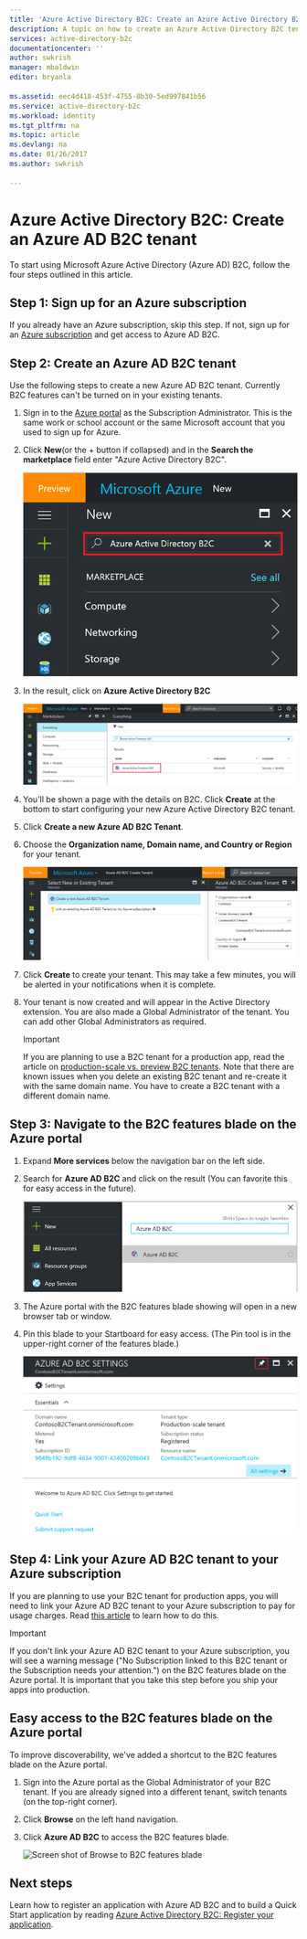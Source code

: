 ```yaml
---
title: 'Azure Active Directory B2C: Create an Azure Active Directory B2C tenant | Microsoft Docs'
description: A topic on how to create an Azure Active Directory B2C tenant
services: active-directory-b2c
documentationcenter: ''
author: swkrish
manager: mbaldwin
editor: bryanla

ms.assetid: eec4d418-453f-4755-8b30-5ed997841b56
ms.service: active-directory-b2c
ms.workload: identity
ms.tgt_pltfrm: na
ms.topic: article
ms.devlang: na
ms.date: 01/26/2017
ms.author: swkrish

---
```

# Azure Active Directory B2C: Create an Azure AD B2C tenant
To start using Microsoft Azure Active Directory (Azure AD) B2C, follow the four steps outlined in this article.

## Step 1: Sign up for an Azure subscription
If you already have an Azure subscription, skip this step. If not, sign up for an [Azure subscription](../active-directory/sign-up-organization.md) and get access to Azure AD B2C.

## Step 2: Create an Azure AD B2C tenant
Use the following steps to create a new Azure AD B2C tenant. Currently B2C features can't be turned on in your existing tenants.

1. Sign in to the [Azure portal](https://portal.azure.com/) as the Subscription Administrator. This is the same work or school account or the same Microsoft account that you used to sign up for Azure.
2. Click **New**(or the + button if collapsed) and in the **Search the marketplace** field enter "Azure Active Directory B2C".
   
    ![Screen shot of finding the Azure AD B2C option](./media/active-directory-b2c-get-started/find-azure-ad-b2c.png)
3. In the result, click on **Azure Active Directory B2C**

    ![Screen shot of result for Azure Active Directory B2C](./media/active-directory-b2c-get-started/find-azure-ad-b2c-result.png)
4. You'll be shown a page with the details on B2C.  Click **Create** at the bottom to start configuring your new Azure Active Directory B2C tenant.
5. Click **Create a new Azure AD B2C Tenant**.
6. Choose the **Organization name, Domain name, and Country or Region** for your tenant.

    ![Screen shot of the form for creating a new tenant](./media/active-directory-b2c-get-started/create-new-b2c-tenant.png)
7. Click **Create** to create your tenant.  This may take a few minutes, you will be alerted in your notifications when it is complete.

8. Your tenant is now created and will appear in the Active Directory extension. You are also made a Global Administrator of the tenant. You can add other Global Administrators as required.
   
   > [!IMPORTANT]
   > If you are planning to use a B2C tenant for a production app, read the article on [production-scale vs. preview B2C tenants](active-directory-b2c-reference-tenant-type.md). Note that there are known issues when you delete an existing B2C tenant and re-create it with the same domain name. You have to create a B2C tenant with a different domain name.
   > 
   > 

## Step 3: Navigate to the B2C features blade on the Azure portal
1. Expand **More services** below the navigation bar on the left side.
2. Search for **Azure AD B2C** and click on the result (You can favorite this for easy access in the future).

    ![Screen shot of searching in the navigation pane for Azure AD B2C](./media/active-directory-b2c-get-started/navigate-to-azure-ad-b2c.png)

3. The Azure portal with the B2C features blade showing will open in a new browser tab or window.
   
4. Pin this blade to your Startboard for easy access. (The Pin tool is in the upper-right corner of the features blade.)
   
    ![Screen shot of the B2C features blade and pin button](./media/active-directory-b2c-get-started/b2c-pin-tenant.png)

## Step 4: Link your Azure AD B2C tenant to your Azure subscription
If you are planning to use your B2C tenant for production apps, you will need to link your Azure AD B2C tenant to your Azure subscription to pay for usage charges. Read [this article](active-directory-b2c-how-to-enable-billing.md) to learn how to do this.

   > [!IMPORTANT]
   > If you don't link your Azure AD B2C tenant to your Azure subscription, you will see a warning message ("No Subscription linked to this B2C tenant or the Subscription needs your attention.") on the B2C features blade on the Azure portal. It is important that you take this step before you ship your apps into production.
   > 
   > 

## Easy access to the B2C features blade on the Azure portal
To improve discoverability, we've added a shortcut to the B2C features blade on the Azure portal.

1. Sign into the Azure portal as the Global Administrator of your B2C tenant. If you are already signed into a different tenant, switch tenants (on the top-right corner).
2. Click **Browse** on the left hand navigation.
3. Click **Azure AD B2C** to access the B2C features blade.
   
    ![Screen shot of Browse to B2C features blade](./media/active-directory-b2c-get-started/b2c-browse.png)

## Next steps
Learn how to register an application with Azure AD B2C and to build a Quick Start application by reading [Azure Active Directory B2C: Register your application](active-directory-b2c-app-registration.md).


